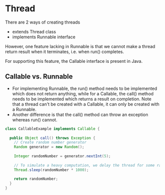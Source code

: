 # Thread
There are 2 ways of creating threads
- extends Thread class
- implements Runnable interface 

However, one feature lacking in Runnable is that we cannot make a thread return result when it terminates, i.e. when run() completes.

For supporting this feature, the Callable interface is present in Java.

## Callable vs. Runnable 
- For implementing Runnable, the run() method needs to be implemented which does not return anything, while for a Callable, the call() method needs to be implemented which returns a result on completion. Note that a thread can't be created with a Callable, it can only be created with a Runnable.
- Another difference is that the call() method can throw an exception whereas run() cannot.

```java
class CallableExample implements Callable {
  
  public Object call() throws Exception {
    // Create random number generator 
    Random generator = new Random();
    
    Integer randomNumber = generator.nextInt(5);
    
    // To simulate a heavy computation, we delay the thread for some random time
    Thread.sleep(randomNumber * 1000);
    
    return randomNumber;
  }
}
```
